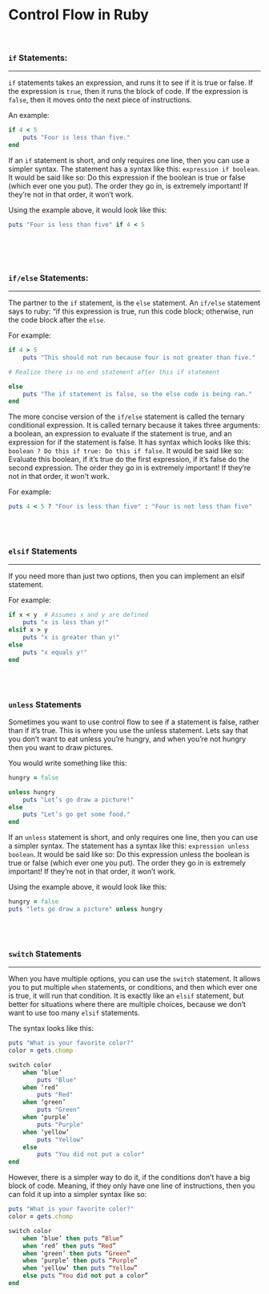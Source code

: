 # Control Flow in Ruby

<br>

### `if` Statements:
---

`if` statements takes an expression, and runs it to see if it is true or false. If the expression is `true`, then it runs the block of code. If the expression is `false`, then it moves onto the next piece of instructions.

An example:

```ruby
if 4 < 5
    puts "Four is less than five."
end
```

If an `if` statement is short, and only requires one line, then you can use a simpler syntax. The statement has a syntax like this: `expression if boolean`. It would be said like so: Do this expression if the boolean is true or false (which ever one you put). The order they go in, is extremely important! If they’re not in that order, it won’t work.

Using the example above, it would look like this:

```ruby
puts "Four is less than five" if 4 < 5
```

<br>
<br>
<br>

### `if/else` Statements:
---

The partner to the `if` statement, is the `else` statement. An `if/else` statement says to ruby: “if this expression is true, run this code block; otherwise, run the code block after the `else`.

For example:

```ruby
if 4 > 5
    puts "This should not run because four is not greater than five."

# Realize there is no end statement after this if statement

else
    puts "The if statement is false, so the else code is being ran."
end
```

The more concise version of the `if/else` statement is called the ternary conditional expression. It is called ternary because it takes three arguments: a boolean, an expression to evaluate if the statement is true, and an expression for if the statement is false. It has syntax which looks like this: `boolean ? Do this if true: Do this if false`. It would be said like so: Evaluate this boolean, if it’s true do the first expression, if it’s false do the second expression. The order they go in is extremely important! If they’re not in that order, it won’t work.

For example:

```ruby
puts 4 < 5 ? "Four is less than five" : "Four is not less than five"
```

<br>
<br>

### `elsif` Statements
---

If you need more than just two options, then you can implement an elsif statement.

For example:

```ruby
if x < y  # Assumes x and y are defined
    puts "x is less than y!"
elsif x > y
    puts "x is greater than y!"
else
    puts "x equals y!"
end
```

<br>
<br>

### `unless` Statements

Sometimes you want to use control flow to see if a statement is false, rather than if it’s true. This is where you use the unless statement. Lets say that you don’t want to eat unless you’re hungry, and when you’re not hungry then you want to draw pictures.

You would write something like this:

```ruby
hungry = false

unless hungry
    puts "Let’s go draw a picture!"
else
    puts "Let’s go get some food."
end
```

If an `unless` statement is short, and only requires one line, then you can use a simpler syntax. The statement has a syntax like this: `expression unless boolean`. It would be said like so: Do this expression unless the boolean is true or false (which ever one you put). The order they go in is extremely important! If they’re not in that order, it won’t work.

Using the example above, it would look like this:

```ruby
hungry = false
puts "lets go draw a picture" unless hungry
```

<br>
<br>

### `switch` Statements
---

When you have multiple options, you can use the `switch` statement. It allows you to put multiple `when` statements, or conditions, and then which ever one is true, it will run that condition. It is exactly like an `elsif` statement, but better for situations where there are multiple choices, because we don’t want to use too many `elsif` statements.

The syntax looks like this:

```ruby
puts "What is your favorite color?"
color = gets.chomp

switch color
    when ‘blue’
        puts "Blue"
    when ‘red’
        puts "Red"
    when ‘green’
        puts "Green"
    when ‘purple’
        puts "Purple"
    when ‘yellow’
        puts "Yellow"
    else
        puts "You did not put a color"
end
```

However, there is a simpler way to do it, if the conditions don’t have a big block of code. Meaning, if they only have one line of instructions, then you can fold it up into a simpler syntax like so:

```ruby
puts "What is your favorite color?"
color = gets.chomp

switch color
    when ‘blue’ then puts “Blue”
    when ‘red’ then puts “Red”
    when ‘green’ then puts “Green”
    when ‘purple’ then puts “Purple”
    when ‘yellow’ then puts “Yellow”
    else puts “You did not put a color”
end
```
